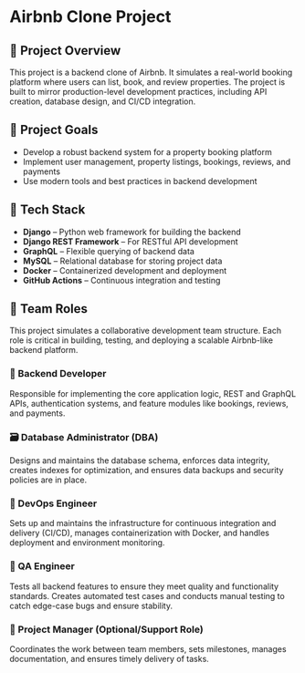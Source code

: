 # Airbnb Clone Project

## 🏁 Project Overview
This project is a backend clone of Airbnb. It simulates a real-world booking platform where users can list, book, and review properties. The project is built to mirror production-level development practices, including API creation, database design, and CI/CD integration.

## 🎯 Project Goals
- Develop a robust backend system for a property booking platform
- Implement user management, property listings, bookings, reviews, and payments
- Use modern tools and best practices in backend development

## 🧰 Tech Stack
- **Django** – Python web framework for building the backend
- **Django REST Framework** – For RESTful API development
- **GraphQL** – Flexible querying of backend data
- **MySQL** – Relational database for storing project data
- **Docker** – Containerized development and deployment
- **GitHub Actions** – Continuous integration and testing

## 👥 Team Roles

This project simulates a collaborative development team structure. Each role is critical in building, testing, and deploying a scalable Airbnb-like backend platform.

### 🔧 Backend Developer
Responsible for implementing the core application logic, REST and GraphQL APIs, authentication systems, and feature modules like bookings, reviews, and payments.

### 🗃️ Database Administrator (DBA)
Designs and maintains the database schema, enforces data integrity, creates indexes for optimization, and ensures data backups and security policies are in place.

### 🚀 DevOps Engineer
Sets up and maintains the infrastructure for continuous integration and delivery (CI/CD), manages containerization with Docker, and handles deployment and environment monitoring.

### 🧪 QA Engineer
Tests all backend features to ensure they meet quality and functionality standards. Creates automated test cases and conducts manual testing to catch edge-case bugs and ensure stability.

### 📑 Project Manager (Optional/Support Role)
Coordinates the work between team members, sets milestones, manages documentation, and ensures timely delivery of tasks.

